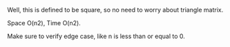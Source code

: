 
Well, this is defined to be square, so no need to worry about triangle matrix.

Space O(n2), Time O(n2).

Make sure to verify edge case, like n is less than or equal to 0.

